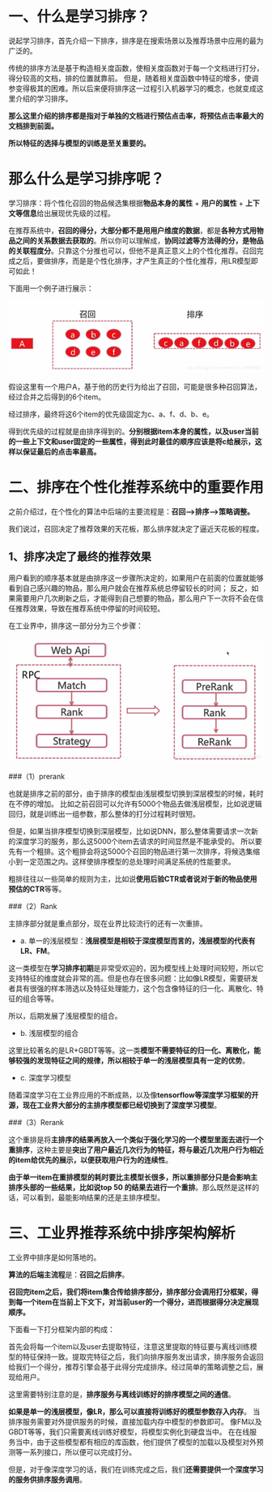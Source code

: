 # 一、什么是学习排序？

说起学习排序，首先介绍一下排序，排序是在搜索场景以及推荐场景中应用的最为广泛的。

传统的排序方法是基于构造相关度函数，使相关度函数对于每一个文档进行打分，得分较高的文档，排的位置就靠前。
但是，随着相关度函数中特征的增多，使调参变得极其的困难。所以后来便将排序这一过程引入机器学习的概念，也就变成这里介绍的学习排序。

**那么这里介绍的排序都是指对于单独的文档进行预估点击率，将预估点击率最大的文档排到前面。**

**所以特征的选择与模型的训练是至关重要的。**

# 那么什么是学习排序呢？

学习排序：将个性化召回的物品候选集根据**物品本身的属性** + **用户的属性** + **上下文等信息**给出展现优先级的过程。

在推荐系统中，**召回的得分，大部分都不是用用户维度的数据**，都是**各种方式用物品之间的关系数据去获取的**。所以你可以理解成，**协同过滤等方法得的分，是物品的关联程度分**。只靠这个分推也可以，但他不是真正意义上的个性化推荐。召回完成之后，要做排序，而是是个性化排序，才产生真正的个性化推荐，用LR模型即可如此！

下面用一个例子进行展示：

![img](img/11.png)

假设这里有一个用户A，基于他的历史行为给出了召回，可能是很多种召回算法，经过合并之后得到的6个item。

经过排序，最终将这6个item的优先级固定为c、a、f、d、b、e。

得到优先级的过程就是由排序得到的。**分别根据item本身的属性，以及user当前的一些上下文和user固定的一些属性，得到此时最佳的顺序应该是将c给展示，这样以保证最后的点击率最高。**

# 二、排序在个性化推荐系统中的重要作用

之前介绍过，在个性化的算法中后端的主要流程是：**召回-->排序-->策略调整。**

我们说过，召回决定了推荐效果的天花板，那么排序就决定了逼近天花板的程度。

## 1、排序决定了最终的推荐效果

用户看到的顺序基本就是由排序这一步骤所决定的，如果用户在前面的位置就能够看到自己感兴趣的物品，那么用户就会在推荐系统总停留较长的时间；
反之，如果需要用户几次刷新之后，才能得到自己想要的物品，那么用户下一次将不会在信任推荐效果，导致在推荐系统中停留的时间较短。

在工业界中，排序这一部分分为三个步骤：

![img](img/12.png)

###（1）prerank

也就是排序之前的部分，由于排序的模型由浅层模型切换到深层模型的时候，耗时在不停的增加。
比如之前召回可以允许有5000个物品去做浅层模型，比如说逻辑回归，就是训练出一组参数，那么整体的打分过程耗时很短。

但是，如果当排序模型切换到深层模型，比如说DNN，那么整体需要请求一次新的深度学习的服务，那么这5000个item去请求的时间显然是不能承受的。
所以要先有一个粗排。这个粗排会将这5000个召回的物品进行第一次排序，将候选集缩小到一定范围之内。这样使排序模型的总处理时间满足系统的性能要求。

粗排往往以一些简单的规则为主，比如说**使用后验CTR或者说对于新的物品使用预估的CTR**等等。

###（2）Rank

主排序部分就是重点部分，现在业界比较流行的还有一次重排。

* a. 单一的浅层模型：**浅层模型是相较于深度模型而言的，浅层模型的代表有LR、FM**。

这一类模型在**学习排序初期**是非常受欢迎的，因为模型线上处理时间较短，所以它支持特征的维度就会非常的高。但是也存在很多问题：比如像LR模型，需要研发者具有很强的样本筛选以及特征处理能力，这个包含像特征的归一化、离散化、特征的组合等等。

所以，后期发展了浅层模型的组合。

* b. 浅层模型的组合

这里比较著名的是LR+GBDT等等。这一类**模型不需要特征的归一化、离散化，能够较强的发现特征之间的规律，所以相较于单一的浅层模型具有一定的优势**。

* c. 深度学习模型

随着深度学习在工业界应用的不断成熟，以及像**tensorflow等深度学习框架的开源，现在工业界大部分的主排序模型都已经切换到了深度学习模型**。

###（3）Rerank

这个重排是将**主排序的结果再放入一个类似于强化学习的一个模型里面去进行一个重排序**，这种主要是**突出了用户最近几次行为的特征，将与最近几次用户行为相近的item给优先的展示，以便获取用户行为的连续性**。

**由于单一item在重排模型的耗时要比主模型长很多，所以重排部分只是会影响主排序头部的一些结果，比如说top 50 的结果去进行一个重排**。那么既然是这样的话，可以看到，最能影响结果的还是主排序模型。

# 三、工业界推荐系统中排序架构解析

工业界中排序是如何落地的。

**算法的后端主流程**是：**召回之后排序**。

**召回完item之后，我们将item集合传给排序部分，排序部分会调用打分框架，得到每一个item在当前上下文下，对当前user的一个得分，进而根据得分决定展现顺序。**

下面看一下打分框架内部的构成：

首先会将每一个item以及user去提取特征，注意这里提取的特征要与离线训练模型的特征保持一致。提取完特征之后，我们向排序服务发出请求，排序服务会返回给我们一个得分，推荐引擎会基于此得分完成排序。经过简单的策略调整之后，展现给用户。

这里需要特别注意的是，**排序服务与离线训练好的排序模型之间的通信**。

**如果是单一的浅层模型，像LR，那么可以直接将训练好的模型参数存入内存**。
当排序服务需要对外提供服务的时候，直接加载内存中模型的参数即可。
像FM以及GBDT等等，我们只需要离线训练好模型，将模型实例化到硬盘当中。
在在线服务当中，由于这些模型都有相应的库函数，他们提供了模型的加载以及模型对外预测等一系列接口，所以便可以完成打分。

但是，对于像深度学习的话，我们在训练完成之后，我们**还需要提供一个深度学习的服务供排序服务调用**。
